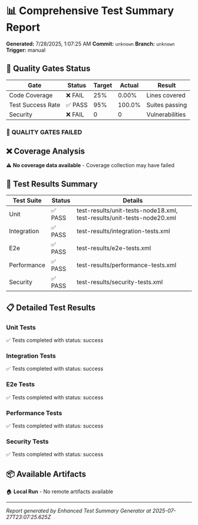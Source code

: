 # 📊 Comprehensive Test Summary Report

**Generated:** 7/28/2025, 1:07:25 AM
**Commit:** `unknown`
**Branch:** `unknown`
**Trigger:** manual

## 🎯 Quality Gates Status

| Gate | Status | Target | Actual | Result |
|------|--------|--------|--------|---------|
| Code Coverage | ❌ FAIL | 25% | 0.00% | Lines covered |
| Test Success Rate | ✅ PASS | 95% | 100.0% | Suites passing |
| Security | ❌ FAIL | 0 | 0 | Vulnerabilities |

### 🔴 **QUALITY GATES FAILED**

## ❌ Coverage Analysis

⚠️ **No coverage data available** - Coverage collection may have failed

## 🧪 Test Results Summary

| Test Suite | Status | Details |
|------------|--------|---------|
| Unit | ✅ PASS | test-results/unit-tests-node18.xml, test-results/unit-tests-node20.xml |
| Integration | ✅ PASS | test-results/integration-tests.xml |
| E2e | ✅ PASS | test-results/e2e-tests.xml |
| Performance | ✅ PASS | test-results/performance-tests.xml |
| Security | ✅ PASS | test-results/security-tests.xml |

## 📋 Detailed Test Results

### Unit Tests

✅ Tests completed with status: success

### Integration Tests

✅ Tests completed with status: success

### E2e Tests

✅ Tests completed with status: success

### Performance Tests

✅ Tests completed with status: success

### Security Tests

✅ Tests completed with status: success

## 📦 Available Artifacts

🏠 **Local Run** - No remote artifacts available

---

*Report generated by Enhanced Test Summary Generator at 2025-07-27T23:07:25.625Z*